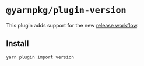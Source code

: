 # `@yarnpkg/plugin-version`

This plugin adds support for the new [release workflow](https://yarnpkg.com/features/release-workflow).

## Install

```
yarn plugin import version
```
